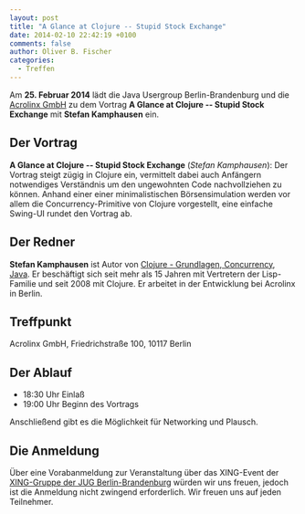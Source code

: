 ```yaml
---
layout: post
title: "A Glance at Clojure -- Stupid Stock Exchange"
date: 2014-02-10 22:42:19 +0100
comments: false
author: Oliver B. Fischer
categories: 
  - Treffen
---
```




Am **25. Februar 2014** lädt die Java Usergroup Berlin-Brandenburg und die 
[Acrolinx GmbH](http://www.acrolinx.de/) zu dem Vortrag
**A Glance at Clojure -- Stupid Stock Exchange** 
mit **Stefan Kamphausen**
ein.

## Der Vortrag

**A Glance at Clojure -- Stupid Stock Exchange**
(*Stefan Kamphausen*):
Der Vortrag steigt zügig in Clojure ein, vermittelt dabei auch
Anfängern notwendiges Verständnis um den ungewohnten Code nachvollziehen
zu können.  Anhand einer einer minimalistischen Börsensimulation werden
vor allem die Concurrency-Primitive von Clojure vorgestellt, eine
einfache Swing-UI rundet den Vortrag ab.


## Der Redner

**Stefan Kamphausen** ist Autor von 
[Clojure - Grundlagen, Concurrency, Java](http://www.amazon.de/dp/389864684X). 
Er beschäftigt sich seit mehr als 15 Jahren mit Vertretern
der Lisp-Familie und seit 2008 mit Clojure. Er arbeitet in der
Entwicklung bei Acrolinx in Berlin.


## Treffpunkt 

Acrolinx GmbH, Friedrichstraße 100, 10117 Berlin

## Der Ablauf

- 18:30 Uhr Einlaß
- 19:00 Uhr Beginn des Vortrags

Anschließend gibt es die Möglichkeit für Networking und Plausch.

## Die Anmeldung

Über eine Vorabanmeldung zur Veranstaltung über das 
XING-Event der 
[XING-Gruppe der JUG Berlin-Brandenburg](https://www.xing.com/net/pri4a51a0x/jugbb/)
würden wir uns freuen, jedoch ist die Anmeldung nicht zwingend 
erforderlich. Wir freuen uns auf jeden Teilnehmer.


